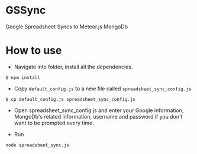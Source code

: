 # GSSync
Google Spreadsheet Syncs to Meteor.js MongoDb

# How to use
- Navigate into folder, install all the dependencies.
```
$ npm install
```

- Copy `default_config.js` to a new file called `spreadsheet_sync_config.js`
```
$ cp default_config.js spreadsheet_sync_config.js
```

- Open spreadsheet_sync_config.js and enter your Google information, MongoDb's related information, username and password if you don't want to be prompted every time.

- Run
```
node spreadsheet_sync.js
```

